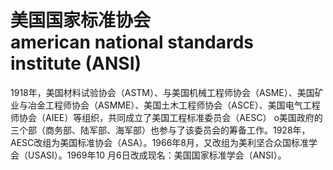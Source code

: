 # 美国国家标准协会<br>american national standards institute (ANSI)
1918年，美国材料试验协会（ASTM）、与美国机械工程师协会（ASME）、美国矿业与冶金工程师协会（ASMME）、美国土木工程师协会（ASCE）、美国电气工程师协会（AIEE）等组织，共同成立了美国工程标准委员会（AESC） o美国政府的三个部（商务部、陆军部、海军部）也参与了该委员会的筹备工作。1928年，AESC改组为美国标准协会（ASA）。1966年8月，又改组为美利坚合众国标准学会（USASI）。1969年10 月6日改成现名：美国国家标准学会（ANSI）。
